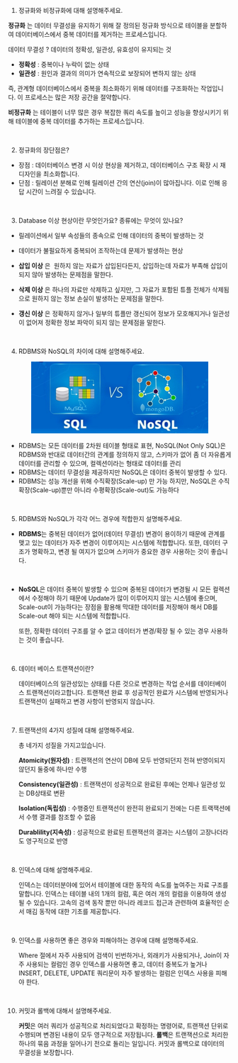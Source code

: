 1. 정규화와 비정규화에 대해 설명해주세요.

**정규화** 는 데이터 무결성을 유지하기 위해 잘 정의된 정규화 방식으로 테이블을 분할하여 데이터베이스에서 중복 데이터를 제거하는 프로세스입니다.

데이터 무결성 ? 데이터의 정확성, 일관성, 유효성이 유지되는 것

- **정확성** : 중복이나 누락이 없는 상태
- **일관성** : 원인과 결과의 의미가 연속적으로 보장되어 변하지 않는 상태

즉, 관계형 데이터베이스에서 중복을 최소화하기 위해 데이터를 구조화하는 작업입니다. 이 프로세스는 많은 저장 공간을 절약합니다.

**비정규화** 는 테이블이 너무 많은 경우 복잡한 쿼리 속도를 높이고 성능을 향상시키기 위해 테이블에 중복 데이터를 추가하는 프로세스입니다.

<br/>

2. 정규화의 장단점은?

- 장점 : 데이터베이스 변경 시 이상 현상을 제거하고, 데이터베이스 구조 확장 시 재디자인을 최소화합니다.
- 단점 : 릴레이션 분해로 인해 릴레이션 간의 연산(join)이 많아집니다. 이로 인해 응답 시간이 느려질 수 있습니다.

<br/>

3. Database 이상 현상이란 무엇인가요? 종류에는 무엇이 있나요?

- 릴레이션에서 일부 속성들의 종속으로 인해 데이터의 중복이 발생하는 것
- 데이터가 불필요하게 중복되어 조작하는데 문제가 발생하는 현상

- **삽입 이상** 은  원하지 않는 자료가 삽입된다든지, 삽입하는데 자료가 부족해 삽입이 되지 않아 발생하는 문제점을 말한다.

- **삭제 이상** 은 하나의 자료만 삭제하고 싶지만, 그 자료가 포함된 튜플 전체가 삭제됨으로 원하지 않는 정보 손실이 발생하는 문제점을 말한다.

- **갱신 이상** 은 정확하지 않거나 일부의 튜플만 갱신되어 정보가 모호해지거나 일관성이 없어져 정확한 정보 파악이 되지 않는 문제점을 말한다.

<br/>

4. RDBMS와 NoSQL의 차이에 대해 설명해주세요.
<p align="center">
<img src="./image/RDBMS%20vs%20NoSQL.png" width="400px">
</p>

- RDBMS는 모든 데이터를 2차원 테이블 형태로 표현, NoSQL(Not Only SQL)은 RDBMS와 반대로 데이터간의 관계를 정의하지 않고, 스키마가 없어 좀 더 자유롭게 데이터를 관리할 수 있으며, 컬렉션이라는 형태로 데이터를 관리
- RDBMS는 데이터 무결성을 제공하지만 NoSQL은 데이터 중복이 발생할 수 있다.
- RDBMS는 성능 개선을 위해 수직확장(Scale-up) 만 가능 하지만, NoSQL은 수직확장(Scale-up)뿐만 아니라 수평확장(Scale-out)도 가능하다

<br/>

5. RDBMS와 NoSQL가 각각 어느 경우에 적합한지 설명해주세요.

- **RDBMS**는 중복된 데이터가 없어(데이터 무결성) 변경이 용이하기 때문에 관계를 맺고 있는 데이터가 자주 변경이 이루어지는 시스템에 적합합니다.
  또한, 데이터 구조가 명확하고, 변경 될 여지가 없으며 스키마가 중요한 경우 사용하는 것이 좋습니다.

<br/>

- **NoSQL**은 데이터 중복이 발생할 수 있으며 중복된 데이터가 변경될 시 모든 컬렉션에서 수정해야 하기 때문에 Update가 많이 이루어지지 않는 시스템에 좋으며, Scale-out이 가능하다는 장점을 활용해 막대한 데이터를 저장해야 해서 DB를 Scale-out 해야 되는 시스템에 적합합니다.

  또한, 정확한 데이터 구조를 알 수 없고 데이터가 변경/확장 될 수 있는 경우 사용하는 것이 좋습니다.

<br/>

6. 데이터 베이스 트랜잭션이란?

   데이터베이스의 일관성있는 상태를 다른 것으로 변경하는 작업 순서를 데이터베이스 트랜잭션이라고합니다. 트랜잭션 완료 후 성공적인 완료가 시스템에 반영되거나 트랜잭션이 실패하고 변경 사항이 반영되지 않습니다.

<br/>

7. 트랜잭션의 4가지 성질에 대해 설명해주세요.

   총 네가지 성질을 가지고있습니다.

   **Atomicity(원자성)** : 트랜잭션의 연산이 DB에 모두 반영되던지 전혀 반영이되지 않던지 둘중에 하나만 수행

   **Consistency(일관성)** : 트랜잭션이 성공적으로 완료된 후에는 언제나 일관성 있는 DB상태로 변환

   **Isolation(독립성)** : 수행중인 트랜잭션이 완전히 완료되기 전에는 다른 트랙잭션에서 수행 결과를 참조할 수 없음

   **Durablility(지속성)** : 성공적으로 완료된 트랜잭션의 결과는 시스템이 고장나더라도 영구적으로 반영

<br/>

8. 인덱스에 대해 설명해주세요.

   인덱스는 데이터분야에 있어서 테이블에 대한 동작의 속도를 높여주는 자료 구조를 말합니다. 인덱스는 테이블 내의 1개의 컬럼, 혹은 여러 개의 컬럼을 이용하여 생성될 수 있습니다. 고속의 검색 동작 뿐만 아니라 레코드 접근과 관련하여 효율적인 순서 매김 동작에 대한 기초를 제공합니다.

<br/>

9. 인덱스를 사용하면 좋은 경우와 피해야하는 경우에 대해 설명해주세요.

   Where 절에서 자주 사용되어 검색이 빈번하거나, 외래키가 사용되거나, Join이 자주 사용되는 컬럼인 경우 인덱스를 사용하면 좋고, 데이터 중복도가 높거나 INSERT, DELETE, UPDATE 쿼리문이 자주 발생하는 컬럼은 인덱스 사용을 피해야 한다.

<br/>

10. 커밋과 롤백에 대해서 설명해주세요.

    **커밋**은 여러 쿼리가 성공적으로 처리되었다고 확정하는 명령어로, 트랜잭션 단위로 수행되며 변경된 내용이 모두 영구적으로 저장됩니다.
    **롤백**은 트랜잭션으로 처리한 하나의 묶음 과정을 일어나기 전으로 돌리는 일입니다.
    커밋과 롤백으로 데이터의 무결성을 보장합니다.
